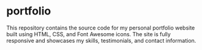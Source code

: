 # portfolio
This repository contains the source code for my personal portfolio website built using HTML, CSS, and Font Awesome icons. The site is fully responsive and showcases my skills, testimonials, and contact information.
